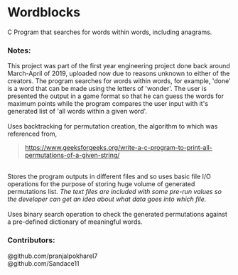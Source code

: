 # Wordblocks
C Program that searches for words within words, including anagrams.

### Notes:
This project was part of the first year engineering project done back around March-April of 2019, uploaded now due to reasons unknown to either of the creators. The program searches for words within words, for example, 'done' is a word that can be made using the letters of 'wonder'. The user is presented the output in a game format so that he can guess the words for maximum points while the program compares the user input with it's generated list of 'all words within a given word'.\
\
Uses backtracking for permutation creation, the algorithm to which was referenced from, 
> https://www.geeksforgeeks.org/write-a-c-program-to-print-all-permutations-of-a-given-string/ 

\
Stores the program outputs in different files and so uses basic file I/O operations for the purpose of storing huge volume of generated permutations list. *The text files are included with some pre-run values so the developer can get an idea about what data goes into which file.*\
\
Uses binary search operation to check the generated permutations against a pre-defined dictionary of meaningful words.

### Contributors:
@github.com/pranjalpokharel7\
@github.com/Sandace11
